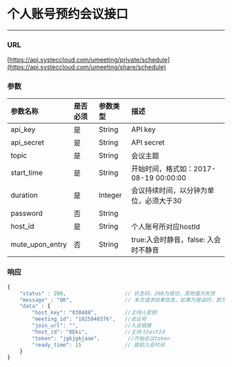 # 个人账号预约会议接口

---

### URL

[https://api.systeccloud.com/umeeting/private/schedule](https://api.systeccloud.com/umeeting/share/schedule)

### 参数

| 参数名称 | 是否必须 | 参数类型 | 描述 |
| :--- | :--- | :--- | :--- |
| api\_key | 是 | String | API key |
| api\_secret | 是 | String | API secret |
| topic | 是 | String | 会议主题 |
| start\_time | 是 | String | 开始时间，格式如：2017-08-19 00:00:00 |
| duration | 是 | Integer | 会议持续时间，以分钟为单位，必须大于30 |
| password | 否 | String |  |
| host\_id | 是 | String | 个人账号所对应hostId |
| mute\_upon\_entry | 否 | String | true:入会时静音，false: 入会时不静音 |

### 响应

```js
{
    "status" : 200,                   // 状态码，200为成功，其他值为失败
    "message" : "OK",                 // 本次请求结果信息，如果为错误时，即为详细的错误信息
    "data" : {
        "host_key": "030488",         //主持人密钥
        "meeting_id": "1825940376",   //会议号
        "join_url": "",               //入会链接
        "host_id": "8Eki",            //主持人hostId
        "token": "jgkjgkjaae",         //开始会议token
        "ready_time": 15              // 提前入会时间
    }
}
```



